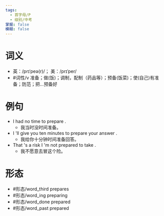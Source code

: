 ```yaml
---
tags:
  - 首字母/P
  - 级别/中考
掌握: false
模糊: false
---
```

# 词义
- 英：/prɪˈpeə(r)/； 美：/prɪˈper/
- #词性/v  准备；做(饭)；调制，配制（药品等）；预备(饭菜)；使(自己)有准备；防范；把…预备好
# 例句
- I had no time to prepare .
	- 我当时没时间准备。
- I 'll give you ten minutes to prepare your answer .
	- 我给你十分钟时间准备回答。
- That 's a risk I 'm not prepared to take .
	- 我不愿意去冒这个险。
# 形态
- #形态/word_third prepares
- #形态/word_ing preparing
- #形态/word_done prepared
- #形态/word_past prepared
